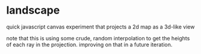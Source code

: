 # landscape
quick javascript canvas experiment that projects a 2d map as a 3d-like view

note that this is using some crude, random interpolation to get the heights of each ray in the projection. improving on that in a future iteration.
